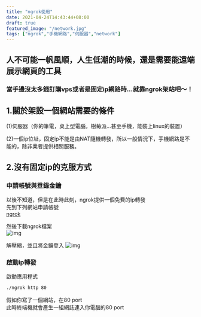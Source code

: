 ```yaml
---
title: "ngrok使用"
date: 2021-04-24T14:43:44+08:00
draft: true
featured_image: "/network.jpg"
tags: ["ngrok","手機網路","伺服器","network"]
---
```



## 人不可能一帆風順，人生低潮的時候，還是需要能遠端展示網頁的工具
### 當手邊沒太多錢訂購vps或者是固定ip網路時...就靠ngrok架站吧～！

## 1.關於架設一個網站需要的條件

(1)伺服器（你的筆電，桌上型電腦，樹莓派...甚至手機，能裝上linux的裝置）  

(2)一個ip位址，固定ip不能是由NAT隨機轉發，所以一般情況下，手機網路是不能的，除非業者提供相關服務。

## 2.沒有固定ip的克服方式

### 申請帳號與登錄金鑰

以後不知道，但是在此時此刻，ngrok提供一個免費的ip轉發  
先到下列網站申請帳號  
[ngrok](https://ngrok.com/)  

然後下載ngrok檔案  
![img](/blog/public/2021-04-27/ngrok1.png)  

解壓縮，並且將金鑰登入
![img](/blog/public/2021-04-27/ngrok2.png)  

### 啟動ip轉發 

啟動應用程式  

``` bash
./ngrok http 80
```

假如你寫了一個網站，在80 port  
此時終端機就會產生一組網誌連入你電腦的80 port  

